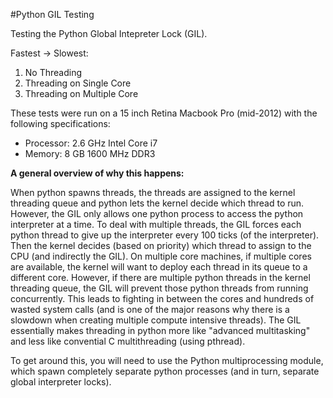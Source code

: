 #Python GIL Testing

Testing the Python Global Intepreter Lock (GIL).

Fastest -> Slowest:

1. No Threading
2. Threading on Single Core
3. Threading on Multiple Core

These tests were run on a 15 inch Retina Macbook Pro (mid-2012) with the following specifications:

* Processor: 2.6 GHz Intel Core i7
* Memory: 8 GB 1600 MHz DDR3

**A general overview of why this happens:**

When python spawns threads, the threads are assigned to the kernel threading queue and python lets the kernel decide which thread to run. However, the GIL only allows one python process to access the python interpreter at a time. To deal with multiple threads, the GIL forces each python thread to give up the interpreter every 100 ticks (of the interpreter). Then the kernel decides (based on priority) which thread to assign to the CPU (and indirectly the GIL). On multiple core machines, if multiple cores are available, the kernel will want to deploy each thread in its queue to a different core. However, if there are multiple python threads in the kernel threading queue, the GIL will prevent those python threads from running concurrently. This leads to fighting in between the cores and hundreds of wasted system calls (and is one of the major reasons why there is a slowdown when creating multiple compute intensive threads). The GIL essentially makes threading in python more like "advanced multitasking" and less like convential C multithreading (using pthread).

To get around this, you will need to use the Python multiprocessing module, which spawn completely separate python processes (and in turn, separate global interpreter locks).
